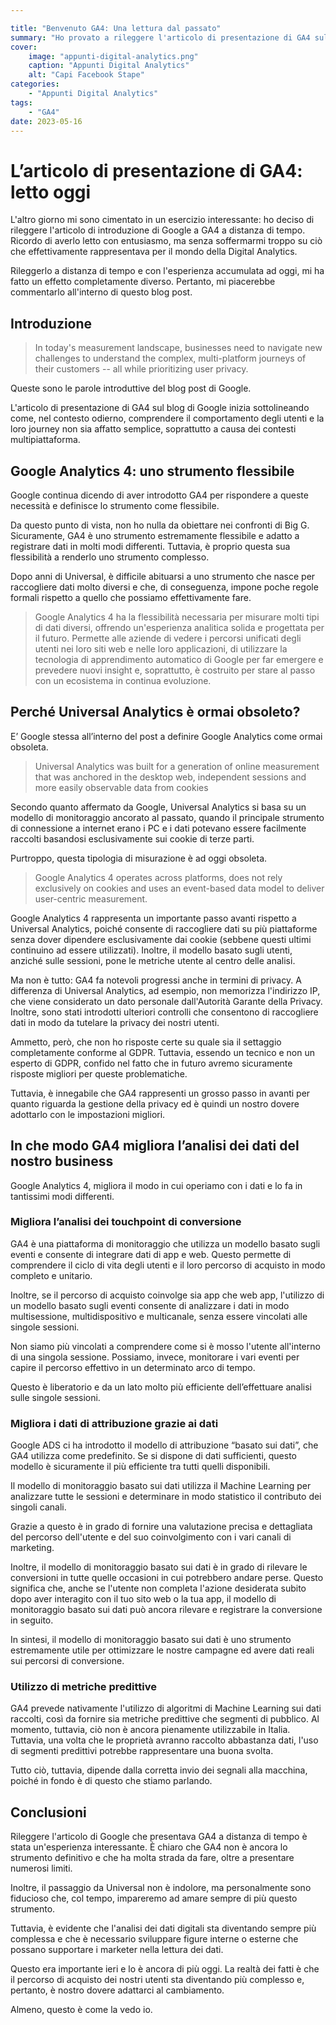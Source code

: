 ```yaml
---

title: "Benvenuto GA4: Una lettura dal passato"
summary: "Ho provato a rileggere l'articolo di presentazione di GA4 sul blog di Google dopo diverso tempo. Qui le mie considerazioni"
cover:
    image: "appunti-digital-analytics.png"
    caption: "Appunti Digital Analytics"
    alt: "Capi Facebook Stape"
categories: 
    - "Appunti Digital Analytics"
tags:
    - "GA4"
date: 2023-05-16
---
```


# L’articolo di presentazione di GA4: letto oggi

L'altro giorno mi sono cimentato in un esercizio interessante: ho deciso di rileggere l'articolo di introduzione di Google a GA4 a distanza di tempo. Ricordo di averlo letto con entusiasmo, ma senza soffermarmi troppo su ciò che effettivamente rappresentava per il mondo della Digital Analytics.

Rileggerlo a distanza di tempo e con l'esperienza accumulata ad oggi, mi ha fatto un effetto completamente diverso. Pertanto, mi piacerebbe commentarlo all'interno di questo blog post. 

## Introduzione

> In today's measurement landscape, businesses need to navigate new challenges to understand the complex, multi-platform journeys of their customers -- all while prioritizing user privacy.

Queste sono le parole introduttive del blog post di Google. 

L'articolo di presentazione di GA4 sul blog di Google inizia sottolineando come, nel contesto odierno, comprendere il comportamento degli utenti e la loro journey non sia affatto semplice, soprattutto a causa dei contesti multipiattaforma. 

## Google Analytics 4: uno strumento flessibile

Google continua dicendo di aver introdotto GA4 per rispondere a queste necessità e definisce lo strumento come flessibile. 

Da questo punto di vista, non ho nulla da obiettare nei confronti di Big G. Sicuramente, GA4 è uno strumento estremamente flessibile e adatto a registrare dati in molti modi differenti. Tuttavia, è proprio questa sua flessibilità a renderlo uno strumento complesso. 

Dopo anni di Universal, è difficile abituarsi a uno strumento che nasce per raccogliere dati molto diversi e che, di conseguenza, impone poche regole formali rispetto a quello che possiamo effettivamente fare.

> Google Analytics 4 ha la flessibilità necessaria per misurare molti tipi di dati diversi, offrendo un'esperienza analitica solida e progettata per il futuro. Permette alle aziende di vedere i percorsi unificati degli utenti nei loro siti web e nelle loro applicazioni, di utilizzare la tecnologia di apprendimento automatico di Google per far emergere e prevedere nuovi insight e, soprattutto, è costruito per stare al passo con un ecosistema in continua evoluzione.
> 
## Perché Universal Analytics è ormai obsoleto?

E’ Google stessa all’interno del post a definire Google Analytics come ormai obsoleta. 

> Universal Analytics was built for a generation of online measurement that was anchored in the desktop web, independent sessions and more easily observable data from cookies

Secondo quanto affermato da Google, Universal Analytics si basa su un modello di monitoraggio ancorato al passato, quando il principale strumento di connessione a internet erano i PC e i dati potevano essere facilmente raccolti basandosi esclusivamente sui cookie di terze parti.

Purtroppo, questa tipologia di misurazione è ad oggi obsoleta.

> Google Analytics 4 operates across platforms, does not rely exclusively on cookies and uses an event-based data model to deliver user-centric measurement.

Google Analytics 4 rappresenta un importante passo avanti rispetto a Universal Analytics, poiché consente di raccogliere dati su più piattaforme senza dover dipendere esclusivamente dai cookie (sebbene questi ultimi continuino ad essere utilizzati). Inoltre, il modello basato sugli utenti, anziché sulle sessioni, pone le metriche utente al centro delle analisi.

Ma non è tutto: GA4 fa notevoli progressi anche in termini di privacy. A differenza di Universal Analytics, ad esempio, non memorizza l'indirizzo IP, che viene considerato un dato personale dall'Autorità Garante della Privacy. Inoltre, sono stati introdotti ulteriori controlli che consentono di raccogliere dati in modo da tutelare la privacy dei nostri utenti.

Ammetto, però, che non ho risposte certe su quale sia il settaggio completamente conforme al GDPR. Tuttavia, essendo un tecnico e non un esperto di GDPR, confido nel fatto che in futuro avremo sicuramente risposte migliori per queste problematiche.

Tuttavia, è innegabile che GA4 rappresenti un grosso passo in avanti per quanto riguarda la gestione della privacy ed è quindi un nostro dovere adottarlo con le impostazioni migliori.

## In che modo GA4 migliora l’analisi dei dati del nostro business

Google Analytics 4, migliora il modo in cui operiamo con i dati e lo fa in tantissimi modi differenti. 

### Migliora l’analisi dei touchpoint di conversione

GA4 è una piattaforma di monitoraggio che utilizza un modello basato sugli eventi e consente di integrare dati di app e web. Questo permette di comprendere il ciclo di vita degli utenti e il loro percorso di acquisto in modo completo e unitario.

Inoltre, se il percorso di acquisto coinvolge sia app che web app, l'utilizzo di un modello basato sugli eventi consente di analizzare i dati in modo multisessione, multidispositivo e multicanale, senza essere vincolati alle singole sessioni.

Non siamo più vincolati a comprendere come si è mosso l'utente all'interno di una singola sessione. Possiamo, invece, monitorare i vari eventi per capire il percorso effettivo in un determinato arco di tempo.

Questo è liberatorio e da un lato molto più efficiente dell’effettuare analisi sulle singole sessioni. 

### Migliora i dati di attribuzione grazie ai dati

Google ADS ci ha introdotto il modello di attribuzione “basato sui dati”, che GA4 utilizza come predefinito. Se si dispone di dati sufficienti, questo modello è sicuramente il più efficiente tra tutti quelli disponibili.

Il modello di monitoraggio basato sui dati utilizza il Machine Learning per analizzare tutte le sessioni e determinare in modo statistico il contributo dei singoli canali. 

Grazie a questo è in grado di fornire una valutazione precisa e dettagliata del percorso dell'utente e del suo coinvolgimento con i vari canali di marketing.

Inoltre, il modello di monitoraggio basato sui dati è in grado di rilevare le conversioni in tutte quelle occasioni in cui potrebbero andare perse. Questo significa che, anche se l'utente non completa l'azione desiderata subito dopo aver interagito con il tuo sito web o la tua app, il modello di monitoraggio basato sui dati può ancora rilevare e registrare la conversione in seguito.

In sintesi, il modello di monitoraggio basato sui dati è uno strumento estremamente utile per ottimizzare  le nostre campagne ed avere dati reali sui percorsi di conversione. 

### Utilizzo di metriche predittive

GA4 prevede nativamente l'utilizzo di algoritmi di Machine Learning sui dati raccolti, così da fornire sia metriche predittive che segmenti di pubblico. Al momento, tuttavia, ciò non è ancora pienamente utilizzabile in Italia. Tuttavia, una volta che le proprietà avranno raccolto abbastanza dati, l'uso di segmenti predittivi potrebbe rappresentare una buona svolta. 

Tutto ciò, tuttavia, dipende dalla corretta invio dei segnali alla macchina, poiché in fondo è di questo che stiamo parlando.

## Conclusioni

Rileggere l'articolo di Google che presentava GA4 a distanza di tempo è stata un'esperienza interessante. È chiaro che GA4 non è ancora lo strumento definitivo e che ha molta strada da fare, oltre a presentare numerosi limiti.

Inoltre, il passaggio da Universal non è indolore, ma personalmente sono fiducioso che, col tempo, impareremo ad amare sempre di più questo strumento.

Tuttavia, è evidente che l'analisi dei dati digitali sta diventando sempre più complessa e che è necessario sviluppare figure interne o esterne che possano supportare i marketer nella lettura dei dati.

Questo era importante ieri e lo è ancora di più oggi. La realtà dei fatti è che il percorso di acquisto dei nostri utenti sta diventando più complesso e, pertanto, è nostro dovere adattarci al cambiamento.

Almeno, questo è come la vedo io.
